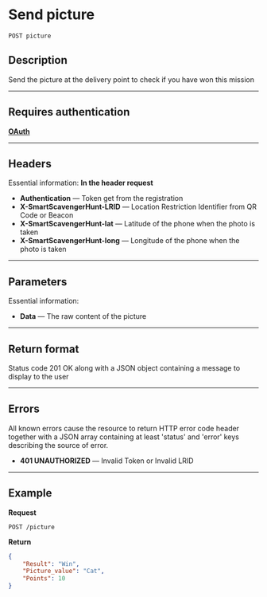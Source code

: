 # Send picture

    POST picture

## Description
Send the picture at the delivery point to check if you have won this mission

***

## Requires authentication
**[OAuth][]**

***

## Headers
Essential information:
**In the header request**

- **Authentication** — Token get from the registration
- **X-SmartScavengerHunt-LRID** — Location Restriction Identifier from QR Code or Beacon
- **X-SmartScavengerHunt-lat** — Latitude of the phone when the photo is taken
- **X-SmartScavengerHunt-long** — Longitude of the phone when the photo is taken

***

## Parameters
Essential information:

- **Data** — The raw content of the picture

***

## Return format
Status code 201 OK along with a JSON object containing a message to display to the user


***

## Errors
All known errors cause the resource to return HTTP error code header together with a JSON array containing at least 'status' and 'error' keys describing the source of error.

- **401 UNAUTHORIZED** — Invalid Token or Invalid LRID

***

## Example
**Request**

    POST /picture

**Return**
``` json
{
    "Result": "Win",
    "Picture_value": "Cat",
    "Points": 10
}
```


[OAuth]: https://github.com/afloury/Smart-Scavenger-Hunt-Router/blob/master/POST_team.md
